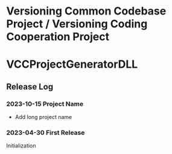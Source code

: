 # Versioning Common Codebase Project / Versioning Coding Cooperation Project
# VCCProjectGeneratorDLL

## Release Log

### 2023-10-15 Project Name
-	Add long project name

### 2023-04-30 First Release
Initialization
